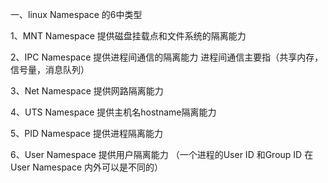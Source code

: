 
一、linux Namespace 的6中类型

1、MNT Namespace  提供磁盘挂载点和文件系统的隔离能力

2、IPC Namespace  提供进程间通信的隔离能力
    进程间通信主要指（共享内存，信号量，消息队列）

3、Net Namespace  提供网路隔离能力

4、UTS Namespace 提供主机名hostname隔离能力

5、PID Namespace 提供进程隔离能力

6、User Namespace 提供用户隔离能力 （一个进程的User ID 和Group ID 在User Namespace 内外可以是不同的）




    